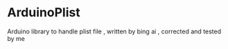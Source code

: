 # ArduinoPlist
Arduino library to handle plist file , written by bing ai , corrected and tested by me
